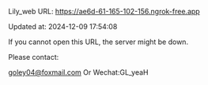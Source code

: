 Lily_web URL: https://ae6d-61-165-102-156.ngrok-free.app

Updated at: 2024-12-09 17:54:08

If you cannot open this URL, the server might be down.

Please contact: 

goley04@foxmail.com Or Wechat:GL_yeaH